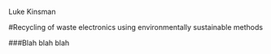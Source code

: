 Luke Kinsman

#Recycling of waste electronics using environmentally sustainable methods

###Blah blah blah

